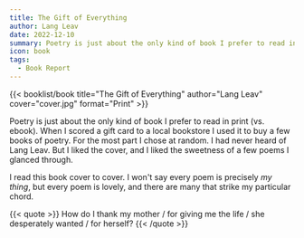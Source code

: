 ```yaml
---
title: The Gift of Everything
author: Lang Leav
date: 2022-12-10
summary: Poetry is just about the only kind of book I prefer to read in print (vs. ebook)…
icon: book
tags:
  - Book Report
---
```


{{< booklist/book
title="The Gift of Everything"
author="Lang Leav"
cover="cover.jpg"
format="Print" >}}

Poetry is just about the only kind of book I prefer to read in print (vs. ebook). When I scored a gift card to a local bookstore I used it to buy a few books of poetry. For the most part I chose at random. I had never heard of Lang Leav. But I liked the cover, and I liked the sweetness of a few poems I glanced through.

I read this book cover to cover. I won't say every poem is precisely *my thing*, but every poem is lovely, and there are many that strike my particular chord.

{{< quote >}}
How do I thank my mother / for giving me the life / she desperately wanted / for herself?
{{< /quote >}}
